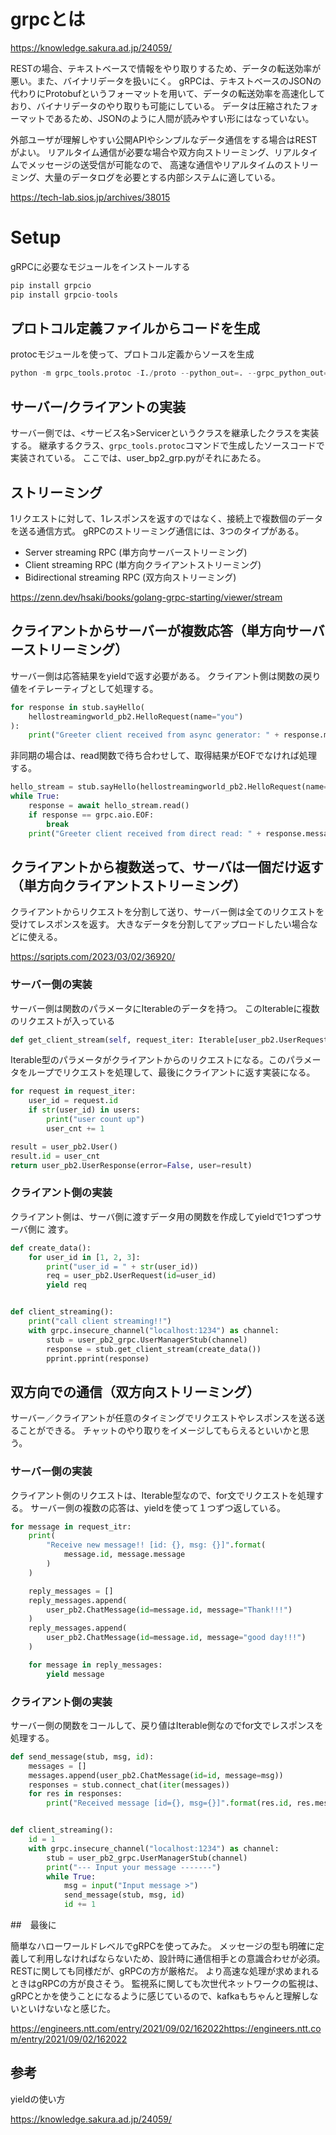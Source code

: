 # grpcとは

https://knowledge.sakura.ad.jp/24059/

RESTの場合、テキストベースで情報をやり取りするため、データの転送効率が悪い。また、バイナリデータを扱いにく。
gRPCは、テキストベースのJSONの代わりにProtobufというフォーマットを用いて、データの転送効率を高速化しており、バイナリデータのやり取りも可能にしている。
データは圧縮されたフォーマットであるため、JSONのように人間が読みやすい形にはなっていない。

外部ユーザが理解しやすい公開APIやシンプルなデータ通信をする場合はRESTがよい。
リアルタイム通信が必要な場合や双方向ストリーミング、リアルタイムでメッセージの送受信が可能なので、
高速な通信やリアルタイムのストリーミング、大量のデータログを必要とする内部システムに適している。

https://tech-lab.sios.jp/archives/38015

# Setup

gRPCに必要なモジュールをインストールする

```python
pip install grpcio
pip install grpcio-tools
```

## プロトコル定義ファイルからコードを生成

protocモジュールを使って、プロトコル定義からソースを生成

```python
python -m grpc_tools.protoc -I./proto --python_out=. --grpc_python_out=. ./proto/user.proto
```

## サーバー/クライアントの実装

サーバー側では、<サービス名>Servicerというクラスを継承したクラスを実装する。
継承するクラス、`grpc_tools.protoc`コマンドで生成したソースコードで実装されている。
ここでは、user_bp2_grp.pyがそれにあたる。

## ストリーミング

1リクエストに対して、1レスポンスを返すのではなく、接続上で複数個のデータを送る通信方式。
gRPCのストリーミング通信には、3つのタイプがある。

- Server streaming RPC (単方向サーバーストリーミング)
- Client streaming RPC (単方向クライアントストリーミング)
- Bidirectional streaming RPC (双方向ストリーミング)

https://zenn.dev/hsaki/books/golang-grpc-starting/viewer/stream

## クライアントからサーバーが複数応答（単方向サーバーストリーミング）

サーバー側は応答結果をyieldで返す必要がある。
クライアント側は関数の戻り値をイテレーティブとして処理する。
```python
for response in stub.sayHello(
    hellostreamingworld_pb2.HelloRequest(name="you")
):
    print("Greeter client received from async generator: " + response.message)
```

非同期の場合は、read関数で待ち合わせして、取得結果がEOFでなければ処理する。

```python
hello_stream = stub.sayHello(hellostreamingworld_pb2.HelloRequest(name="you"))
while True:
    response = await hello_stream.read()
    if response == grpc.aio.EOF:
        break
    print("Greeter client received from direct read: " + response.message)

```


## クライアントから複数送って、サーバは一個だけ返す（単方向クライアントストリーミング）

クライアントからリクエストを分割して送り、サーバー側は全てのリクエストを受けてレスポンスを返す。
大きなデータを分割してアップロードしたい場合などに使える。

https://sqripts.com/2023/03/02/36920/

### サーバー側の実装

サーバー側は関数のパラメータにIterableのデータを持つ。
このIterableに複数のリクエストが入っている

```python
def get_client_stream(self, request_iter: Iterable[user_pb2.UserRequest], context):
```

Iterable型のパラメータがクライアントからのリクエストになる。このパラメータをループでリクエストを処理して、最後にクライアントに返す実装になる。

```python
for request in request_iter:
    user_id = request.id
    if str(user_id) in users:
        print("user count up")
        user_cnt += 1

result = user_pb2.User()
result.id = user_cnt
return user_pb2.UserResponse(error=False, user=result)
```

### クライアント側の実装

クライアント側は、サーバ側に渡すデータ用の関数を作成してyieldで1つずつサーバ側に
渡す。

```python
def create_data():
    for user_id in [1, 2, 3]:
        print("user_id = " + str(user_id))
        req = user_pb2.UserRequest(id=user_id)
        yield req


def client_streaming():
    print("call client streaming!!")
    with grpc.insecure_channel("localhost:1234") as channel:
        stub = user_pb2_grpc.UserManagerStub(channel)
        response = stub.get_client_stream(create_data())
        pprint.pprint(response)
```

## 双方向での通信（双方向ストリーミング）

サーバー／クライアントが任意のタイミングでリクエストやレスポンスを送る送ることができる。
チャットのやり取りをイメージしてもらえるといいかと思う。

### サーバー側の実装

クライアント側のリクエストは、Iterable型なので、for文でリクエストを処理する。
サーバー側の複数の応答は、yieldを使って１つずつ返している。

```python
for message in request_itr:
    print(
        "Receive new message!! [id: {}, msg: {}]".format(
            message.id, message.message
        )
    )

    reply_messages = []
    reply_messages.append(
        user_pb2.ChatMessage(id=message.id, message="Thank!!!")
    )
    reply_messages.append(
        user_pb2.ChatMessage(id=message.id, message="good day!!!")
    )

    for message in reply_messages:
        yield message
```

### クライアント側の実装

サーバー側の関数をコールして、戻り値はIterable側なのでfor文でレスポンスを処理する。


```python
def send_message(stub, msg, id):
    messages = []
    messages.append(user_pb2.ChatMessage(id=id, message=msg))
    responses = stub.connect_chat(iter(messages))
    for res in responses:
        print("Received message [id={}, msg={}]".format(res.id, res.message))


def client_streaming():
    id = 1
    with grpc.insecure_channel("localhost:1234") as channel:
        stub = user_pb2_grpc.UserManagerStub(channel)
        print("--- Input your message -------")
        while True:
            msg = input("Input message >")
            send_message(stub, msg, id)
            id += 1
```

##　最後に

簡単なハローワールドレベルでgRPCを使ってみた。
メッセージの型も明確に定義して利用しなければならないため、設計時に通信相手との意識合わせが必須。RESTに関しても同様だが、gRPCの方が厳格だ。
より高速な処理が求めまれるときはgRPCの方が良さそう。
監視系に関しても次世代ネットワークの監視は、gRPCとかを使うことになるように感じているので、kafkaもちゃんと理解しないといけないなと感じた。

https://engineers.ntt.com/entry/2021/09/02/162022https://engineers.ntt.com/entry/2021/09/02/162022

## 参考

yieldの使い方

https://knowledge.sakura.ad.jp/24059/